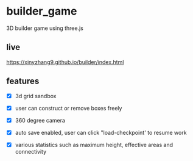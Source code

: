 # builder_game
3D builder game using three.js
## live
https://xinyzhang9.github.io/builder/index.html  
## features
- [x] 3d grid sandbox
- [x] user can construct or remove boxes freely
- [x] 360 degree camera 
- [x] auto save enabled, user can click "load-checkpoint' to resume work
- [x] various statistics such as maximum height, effective areas and connectivity

